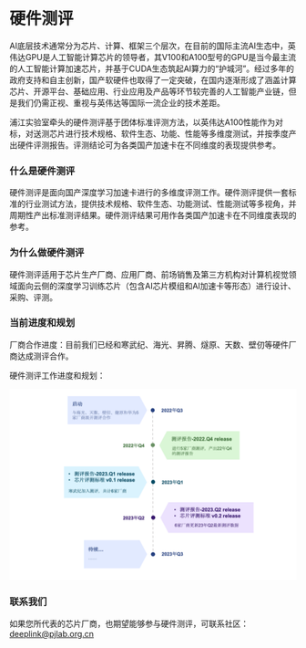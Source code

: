 # 硬件测评

AI底层技术通常分为芯片、计算、框架三个层次，在目前的国际主流AI生态中，英伟达GPU是人工智能计算芯片的领导者，其V100和A100型号的GPU是当今最主流的人工智能计算加速芯片，并基于CUDA生态筑起AI算力的“护城河”。经过多年的政府支持和自主创新，国产软硬件也取得了一定突破，在国内逐渐形成了涵盖计算芯片、开源平台、基础应用、行业应用及产品等环节较完善的人工智能产业链，但是我们仍需正视、重视与英伟达等国际一流企业的技术差距。

浦江实验室牵头的硬件测评基于团体标准评测方法，以英伟达A100性能作为对标，对送测芯片进行技术规格、软件生态、功能、性能等多维度测试，并按季度产出硬件评测报告。评测结论可为各类国产加速卡在不同维度的表现提供参考。

### 什么是硬件测评
硬件测评是面向国产深度学习加速卡进行的多维度评测工作。硬件测评提供一套标准的行业测试方法，提供技术规格、软件生态、功能测试、性能测试等多视角，并周期性产出标准测评结果。硬件测评结果可用作各类国产加速卡在不同维度表现的参考。
<!-- 其以《英伟达A100训练测基准测试报告》中相关数据为基准值，着重体现国产训练芯片相比A100基准的差异性(包含优/劣势)。 -->

### 为什么做硬件测评

硬件测评适用于芯片生产厂商、应用厂商、前场销售及第三方机构对计算机视觉领域面向云侧的深度学习训练芯片（包含AI芯片模组和AI加速卡等形态）进行设计、采购、评测。

### 当前进度和规划

厂商合作进度：目前我们已经和寒武纪、海光、昇腾、燧原、天数、壁仞等硬件厂商达成测评合作。

硬件测评工作进度和规划：

![时间线](../../_static/image/Chip_test/CT_milestone.png)


### 联系我们

如果您所代表的芯片厂商，也期望能够参与硬件测评，可联系社区：deeplink@pjlab.org.cn